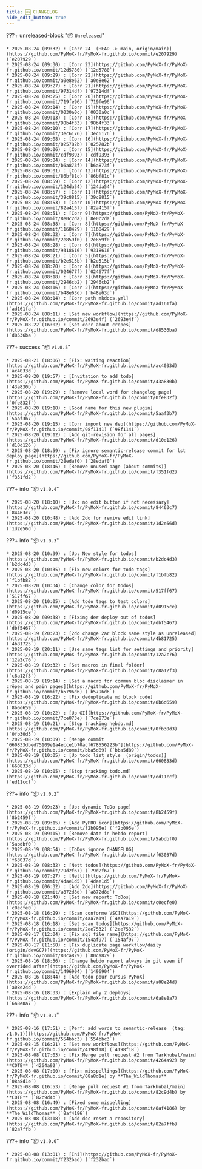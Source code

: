 ```yaml
---
title: 🆕 CHANGELOG
hide_edit_button: true
---
```


<!--
    ####################################################################################################################

    ATTENTION: Ne pas modifier ce fichier, car il est généré automatiquement par `resources/auto/gen_changelog.py` chaque push sur la branche main
    
    ####################################################################################################################
-->

???+ unreleased-block "📦 `Unreleased`"

    * 2025-08-24 (09:32) : [Corr 24  (HEAD -> main, origin/main)](https://github.com/PyMoX-fr/PyMoX-fr.github.io/commit/e207929) (`e207929`)
    * 2025-08-24 (09:30) : [Corr 23](https://github.com/PyMoX-fr/PyMoX-fr.github.io/commit/12d5780) (`12d5780`)
    * 2025-08-24 (09:29) : [Corr 22](https://github.com/PyMoX-fr/PyMoX-fr.github.io/commit/a0e8e62) (`a0e8e62`)
    * 2025-08-24 (09:27) : [Corr 21](https://github.com/PyMoX-fr/PyMoX-fr.github.io/commit/97314df) (`97314df`)
    * 2025-08-24 (09:25) : [Corr 20](https://github.com/PyMoX-fr/PyMoX-fr.github.io/commit/719fe96) (`719fe96`)
    * 2025-08-24 (09:14) : [Corr 19](https://github.com/PyMoX-fr/PyMoX-fr.github.io/commit/0030a0c) (`0030a0c`)
    * 2025-08-24 (09:13) : [Corr 18](https://github.com/PyMoX-fr/PyMoX-fr.github.io/commit/98b4f33) (`98b4f33`)
    * 2025-08-24 (09:10) : [Corr 17](https://github.com/PyMoX-fr/PyMoX-fr.github.io/commit/3ec6176) (`3ec6176`)
    * 2025-08-24 (09:08) : [Corr 16](https://github.com/PyMoX-fr/PyMoX-fr.github.io/commit/025782b) (`025782b`)
    * 2025-08-24 (09:06) : [Corr 15](https://github.com/PyMoX-fr/PyMoX-fr.github.io/commit/cdf9393) (`cdf9393`)
    * 2025-08-24 (09:04) : [Corr 14](https://github.com/PyMoX-fr/PyMoX-fr.github.io/commit/b6a873f) (`b6a873f`)
    * 2025-08-24 (09:01) : [Corr 13](https://github.com/PyMoX-fr/PyMoX-fr.github.io/commit/86bf81c) (`86bf81c`)
    * 2025-08-24 (08:59) : [Corr 12](https://github.com/PyMoX-fr/PyMoX-fr.github.io/commit/124da54) (`124da54`)
    * 2025-08-24 (08:57) : [Corr 11](https://github.com/PyMoX-fr/PyMoX-fr.github.io/commit/39c8815) (`39c8815`)
    * 2025-08-24 (08:53) : [Corr 10](https://github.com/PyMoX-fr/PyMoX-fr.github.io/commit/82a415f) (`82a415f`)
    * 2025-08-24 (08:51) : [Corr 9](https://github.com/PyMoX-fr/PyMoX-fr.github.io/commit/8e0c2da) (`8e0c2da`)
    * 2025-08-24 (08:38) : [Corr 8](https://github.com/PyMoX-fr/PyMoX-fr.github.io/commit/1160429) (`1160429`)
    * 2025-08-24 (08:32) : [Corr 7](https://github.com/PyMoX-fr/PyMoX-fr.github.io/commit/2e859f0) (`2e859f0`)
    * 2025-08-24 (08:28) : [Corr 6](https://github.com/PyMoX-fr/PyMoX-fr.github.io/commit/9318616) (`9318616`)
    * 2025-08-24 (08:21) : [Corr 5](https://github.com/PyMoX-fr/PyMoX-fr.github.io/commit/b2e515b) (`b2e515b`)
    * 2025-08-24 (08:20) : [Corr 4](https://github.com/PyMoX-fr/PyMoX-fr.github.io/commit/024677f) (`024677f`)
    * 2025-08-24 (08:18) : [Corr 3](https://github.com/PyMoX-fr/PyMoX-fr.github.io/commit/2946cb2) (`2946cb2`)
    * 2025-08-24 (08:16) : [Corr 2](https://github.com/PyMoX-fr/PyMoX-fr.github.io/commit/b48e63d) (`b48e63d`)
    * 2025-08-24 (08:14) : [Corr path mkdocs.yml](https://github.com/PyMoX-fr/PyMoX-fr.github.io/commit/ad161fa) (`ad161fa`)
    * 2025-08-24 (08:11) : [Set new workflow](https://github.com/PyMoX-fr/PyMoX-fr.github.io/commit/2693e4f) (`2693e4f`)
    * 2025-08-22 (16:02) : [Set corr about crepes](https://github.com/PyMoX-fr/PyMoX-fr.github.io/commit/d8536ba) (`d8536ba`)

???+ success "📦 `v1.0.5`"

    * 2025-08-21 (18:06) : [Fix: waiting reaction](https://github.com/PyMoX-fr/PyMoX-fr.github.io/commit/ac4033d) (`ac4033d`)
    * 2025-08-20 (19:57) : [Invitation to add todo](https://github.com/PyMoX-fr/PyMoX-fr.github.io/commit/43a830b) (`43a830b`)
    * 2025-08-20 (19:29) : [Remove local word for changelog page](https://github.com/PyMoX-fr/PyMoX-fr.github.io/commit/0fe832f) (`0fe832f`)
    * 2025-08-20 (19:18) : [Good name for this new plugin](https://github.com/PyMoX-fr/PyMoX-fr.github.io/commit/5aaf3b7) (`5aaf3b7`)
    * 2025-08-20 (19:15) : [Corr import new dep](https://github.com/PyMoX-fr/PyMoX-fr.github.io/commit/98f1141) (`98f1141`)
    * 2025-08-20 (19:12) : [Add git-revision for all pages](https://github.com/PyMoX-fr/PyMoX-fr.github.io/commit/d10d126) (`d10d126`)
    * 2025-08-20 (18:59) : [Fix ignore semantic-release commit for lst deploy page](https://github.com/PyMoX-fr/PyMoX-fr.github.io/commit/28edaf0) (`28edaf0`)
    * 2025-08-20 (18:46) : [Remove unused page (about commits)](https://github.com/PyMoX-fr/PyMoX-fr.github.io/commit/f351fd2) (`f351fd2`)

???+ info "📦 `v1.0.4`"

    * 2025-08-20 (18:10) : [Ux: no edit button if not necessary](https://github.com/PyMoX-fr/PyMoX-fr.github.io/commit/84463c7) (`84463c7`)
    * 2025-08-20 (10:48) : [Add 2do for remive edit link](https://github.com/PyMoX-fr/PyMoX-fr.github.io/commit/1d2e56d) (`1d2e56d`)

???+ info "📦 `v1.0.3`"

    * 2025-08-20 (10:39) : [Up: New style for todos](https://github.com/PyMoX-fr/PyMoX-fr.github.io/commit/b2dc4d3) (`b2dc4d3`)
    * 2025-08-20 (10:35) : [Fix new colors for todo tags](https://github.com/PyMoX-fr/PyMoX-fr.github.io/commit/f1bfb82) (`f1bfb82`)
    * 2025-08-20 (10:34) : [Change color for todos](https://github.com/PyMoX-fr/PyMoX-fr.github.io/commit/517ff67) (`517ff67`)
    * 2025-08-20 (10:05) : [Add todo tags to test colors](https://github.com/PyMoX-fr/PyMoX-fr.github.io/commit/d0915ce) (`d0915ce`)
    * 2025-08-20 (09:38) : [Fixing der deploy out of todos](https://github.com/PyMoX-fr/PyMoX-fr.github.io/commit/dbf5467) (`dbf5467`)
    * 2025-08-19 (20:23) : [2do change 2ar block same style as unreleased](https://github.com/PyMoX-fr/PyMoX-fr.github.io/commit/4b81725) (`4b81725`)
    * 2025-08-19 (20:11) : [Use same tags list for settings and priority](https://github.com/PyMoX-fr/PyMoX-fr.github.io/commit/12a2c76) (`12a2c76`)
    * 2025-08-19 (19:32) : [Set macros in final folder](https://github.com/PyMoX-fr/PyMoX-fr.github.io/commit/c8a12f3) (`c8a12f3`)
    * 2025-08-19 (19:14) : [Set a macro for commun bloc disclaimer in crêpes and pain pages](https://github.com/PyMoX-fr/PyMoX-fr.github.io/commit/b5796d6) (`b5796d6`)
    * 2025-08-19 (16:22) : [Fix deduplicate md block code](https://github.com/PyMoX-fr/PyMoX-fr.github.io/commit/8b6d659) (`8b6d659`)
    * 2025-08-19 (10:22) : [Up GI](https://github.com/PyMoX-fr/PyMoX-fr.github.io/commit/7ce873e) (`7ce873e`)
    * 2025-08-19 (10:21) : [Stop tracking hebdo.md](https://github.com/PyMoX-fr/PyMoX-fr.github.io/commit/0fb30d3) (`0fb30d3`)
    * 2025-08-19 (10:09) : [Merge commit '660833dbed75109e1a4ecce1b70acf678556223b'](https://github.com/PyMoX-fr/PyMoX-fr.github.io/commit/bba5d89) (`bba5d89`)
    * 2025-08-19 (10:05) : [Up todo list style  (origin/todos)](https://github.com/PyMoX-fr/PyMoX-fr.github.io/commit/660833d) (`660833d`)
    * 2025-08-19 (10:05) : [Stop tracking todo.md](https://github.com/PyMoX-fr/PyMoX-fr.github.io/commit/ed11ccf) (`ed11ccf`)

???+ info "📦 `v1.0.2`"

    * 2025-08-19 (09:23) : [Up: dynamic ToDo page](https://github.com/PyMoX-fr/PyMoX-fr.github.io/commit/8b2459f) (`8b2459f`)
    * 2025-08-19 (09:15) : [Add PyPRO icon](https://github.com/PyMoX-fr/PyMoX-fr.github.io/commit/f2b095e) (`f2b095e`)
    * 2025-08-19 (09:15) : [Remove date in hebdo report](https://github.com/PyMoX-fr/PyMoX-fr.github.io/commit/5abdbf0) (`5abdbf0`)
    * 2025-08-19 (08:54) : [ToDos ignore CHANGELOG](https://github.com/PyMoX-fr/PyMoX-fr.github.io/commit/f63037d) (`f63037d`)
    * 2025-08-19 (08:32) : [Nett todos](https://github.com/PyMoX-fr/PyMoX-fr.github.io/commit/79d2f67) (`79d2f67`)
    * 2025-08-19 (07:27) : [Nett](https://github.com/PyMoX-fr/PyMoX-fr.github.io/commit/4dae1d5) (`4dae1d5`)
    * 2025-08-19 (06:32) : [Add 2do](https://github.com/PyMoX-fr/PyMoX-fr.github.io/commit/a872d8d) (`a872d8d`)
    * 2025-08-18 (21:40) : [Set new report: ToDos](https://github.com/PyMoX-fr/PyMoX-fr.github.io/commit/c0ecfe0) (`c0ecfe0`)
    * 2025-08-18 (16:29) : [Scan conforme VSC](https://github.com/PyMoX-fr/PyMoX-fr.github.io/commit/4aa7a19) (`4aa7a19`)
    * 2025-08-18 (16:18) : [Set scan_todos](https://github.com/PyMoX-fr/PyMoX-fr.github.io/commit/2ee7532) (`2ee7532`)
    * 2025-08-17 (12:04) : [Fix sql file name](https://github.com/PyMoX-fr/PyMoX-fr.github.io/commit/154af97) (`154af97`)
    * 2025-08-17 (11:58) : [Fix duplicate page workflow/daily  (origin/devGC7)](https://github.com/PyMoX-fr/PyMoX-fr.github.io/commit/80ca829) (`80ca829`)
    * 2025-08-16 (18:56) : [Change hebdo report always in git even if overrided after](https://github.com/PyMoX-fr/PyMoX-fr.github.io/commit/1496904) (`1496904`)
    * 2025-08-16 (18:44) : [Add todo pour cursus PyMoX](https://github.com/PyMoX-fr/PyMoX-fr.github.io/commit/a08e24d) (`a08e24d`)
    * 2025-08-16 (18:33) : [Explain why 2 deploys](https://github.com/PyMoX-fr/PyMoX-fr.github.io/commit/6a8e8a7) (`6a8e8a7`)

???+ info "📦 `v1.0.1`"

    * 2025-08-16 (17:51) : [Perf: add words to semantic-release  (tag: v1.0.1)](https://github.com/PyMoX-fr/PyMoX-fr.github.io/commit/554bbc3) (`554bbc3`)
    * 2025-08-15 (16:21) : [Set new workflows](https://github.com/PyMoX-fr/PyMoX-fr.github.io/commit/4198f18) (`4198f18`)
    * 2025-08-08 (17:03) : [Fix:Merge pull request #2 from Tarkhubal/main](https://github.com/PyMoX-fr/PyMoX-fr.github.io/commit/4264a92) by **COTE** (`4264a92`)
    * 2025-08-08 (17:00) : [Fix: misspellings](https://github.com/PyMoX-fr/PyMoX-fr.github.io/commit/08a8d1e) by **The_WildThomas** (`08a8d1e`)
    * 2025-08-08 (16:53) : [Merge pull request #1 from Tarkhubal/main](https://github.com/PyMoX-fr/PyMoX-fr.github.io/commit/82c9d4b) by **COTE** (`82c9d4b`)
    * 2025-08-08 (16:49) : [Fixed some mispelling](https://github.com/PyMoX-fr/PyMoX-fr.github.io/commit/8af4186) by **The_WildThomas** (`8af4186`)
    * 2025-08-08 (13:18) : [Add doc reset a repository](https://github.com/PyMoX-fr/PyMoX-fr.github.io/commit/82a7ffb) (`82a7ffb`)

???+ info "📦 `v1.0.0`"

    * 2025-08-08 (13:01) : [Ini](https://github.com/PyMoX-fr/PyMoX-fr.github.io/commit/f232bad) (`f232bad`)
